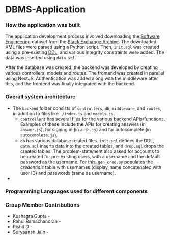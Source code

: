# DBMS-Application
### How the application was built
The application development process involved downloading the [Software Engineering](https://ia800107.us.archive.org/view_archive.php?archive=/27/items/stackexchange/softwareengineering.stackexchange.com.7z) dataset from the [Stack Exchange Archive](https://archive.org/download/stackexchange). The downloaded XML files were parsed using a Python script. Then, `init.sql` was created using a pre-existing [DDL](https://github.com/SkobelevIgor/stackexchange-xml-converter/tree/main/schema_example), and various integrity constraints were added. The data was inserted using `data.sql`.

After the database was created, the backend was developed by creating various controllers, models and routes. The frontend was created in parallel using NextJS. Authentication was added along with the middleware after this, and the frontend was finally integrated with the backend.

### Overall system architecture
- The `backend` folder consists of `controllers`, `db`, `middleware`, and `routes`, in addition to files like `./index.js` and `models.js`.
    - `controllers` has several files for the various backend APIs/functions. Examples of these include the APIs for creating answers (in `answer.js`), for signing in (in `auth.js`) and for autocomplete (in `autocomplete.js`).
    -  `db` has various database related files. `init.sql` defines the DDL, `data.sql` inserts data into the created tables, and `drop.sql` drops the created tables. The problem-statement also asked for accounts to be created for pre-existing users, with a username and the default password as the username. For this, `gen_cred.py` populates the *credentials* table with usernames (display_name concatenated with user ID) and passwords (same as username).
- 

### Programming Languages used for different components

### Group Member Contributions
- Kushagra Gupta - 
- Rahul Ramachandran - 
- Rishit D - 
- Suryaansh Jain - 
